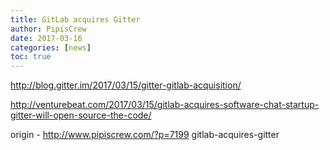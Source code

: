 ```yaml
---
title: GitLab acquires Gitter
author: PipisCrew
date: 2017-03-16
categories: [news]
toc: true
---
```


http://blog.gitter.im/2017/03/15/gitter-gitlab-acquisition/

http://venturebeat.com/2017/03/15/gitlab-acquires-software-chat-startup-gitter-will-open-source-the-code/

origin - http://www.pipiscrew.com/?p=7199 gitlab-acquires-gitter